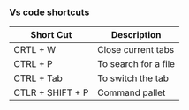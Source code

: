 ### Vs code shortcuts

| Short Cut        | Description          |
| ---------------- | -------------------- |
| CRTL + W         | Close current tabs   |
| CTRL + P         | To search for a file |
| CTRL + Tab       | To switch the tab    |
| CTLR + SHIFT + P | Command pallet       |

